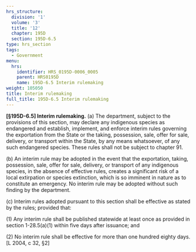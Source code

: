 ```yaml
---
hrs_structure:
  division: '1'
  volume: '3'
  title: '12'
  chapter: 195D
  section: 195D-6.5
type: hrs_section
tags:
  - Government
menu:
  hrs:
    identifier: HRS_0195D-0006_0005
    parent: HRS0195D
    name: 195D-6.5 Interim rulemaking
weight: 105050
title: Interim rulemaking
full_title: 195D-6.5 Interim rulemaking
---
```

**[§195D-6.5] Interim rulemaking.** (a) The department, subject to the provisions of this section, may declare any indigenous species as endangered and establish, implement, and enforce interim rules governing the exportation from the State or the taking, possession, sale, offer for sale, delivery, or transport within the State, by any means whatsoever, of any such endangered species. These rules shall not be subject to chapter 91.

(b) An interim rule may be adopted in the event that the exportation, taking, possession, sale, offer for sale, delivery, or transport of any indigenous species, in the absence of effective rules, creates a significant risk of a local extirpation or species extinction, which is so imminent in nature as to constitute an emergency. No interim rule may be adopted without such finding by the department.

(c) Interim rules adopted pursuant to this section shall be effective as stated by the rules; provided that:

(1) Any interim rule shall be published statewide at least once as provided in section 1-28.5(a)(1) within five days after issuance; and

(2) No interim rule shall be effective for more than one hundred eighty days. [L 2004, c 32, §2]